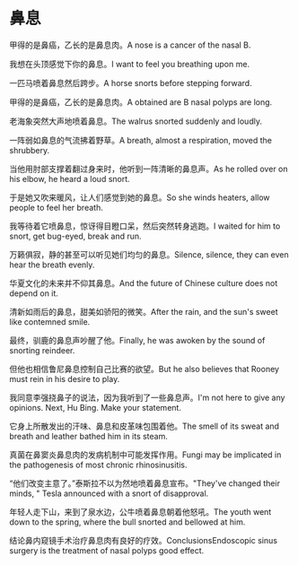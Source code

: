 # 鼻息

<p><span class="chinese">甲得的是鼻癌，乙长的是鼻息肉。</span><span class="english">A nose is a cancer of the nasal B.</span></p>

<p><span class="chinese">我想在头顶感觉下你的鼻息。</span><span class="english">I want to feel you breathing upon me.</span></p>

<p><span class="chinese">一匹马喷着鼻息然后跨步。</span><span class="english">A horse snorts before stepping forward.</span></p>

<p><span class="chinese">甲得的是鼻癌，乙长的是鼻息肉。</span><span class="english">A obtained are B nasal polyps are long.</span></p>

<p><span class="chinese">老海象突然大声地喷着鼻息。</span><span class="english">The walrus snorted suddenly and loudly.</span></p>

<p><span class="chinese">一阵弱如鼻息的气流拂着野草。</span><span class="english">A breath, almost a respiration, moved the shrubbery.</span></p>

<p><span class="chinese">当他用肘部支撑着翻过身来时，他听到一阵清晰的鼻息声。</span><span class="english">As he rolled over on his elbow, he heard a loud snort.</span></p>

<p><span class="chinese">于是她又吹来暖风，让人们感觉到她的鼻息。</span><span class="english">So she winds heaters, allow people to feel her breath.</span></p>

<p><span class="chinese">我等待着它喷鼻息，惊讶得目瞪口呆，然后突然转身逃跑。</span><span class="english">I waited for him to snort, get bug-eyed, break and run.</span></p>

<p><span class="chinese">万籁俱寂，静的甚至可以听见她们均匀的鼻息。</span><span class="english">Silence, silence, they can even hear the breath evenly.</span></p>

<p><span class="chinese">华夏文化的未来并不仰其鼻息。</span><span class="english">And the future of Chinese culture does not depend on it.</span></p>

<p><span class="chinese">清新如雨后的鼻息，甜美如骄阳的微笑。</span><span class="english">After the rain, and the sun's sweet like contemned smile.</span></p>

<p><span class="chinese">最终，驯鹿的鼻息声吵醒了他。</span><span class="english">Finally, he was awoken by the sound of snorting reindeer.</span></p>

<p><span class="chinese">但他也相信鲁尼鼻息控制自己比赛的欲望。</span><span class="english">But he also believes that Rooney must rein in his desire to play.</span></p>

<p><span class="chinese">我同意李强挠鼻子的说法，因为我听到了一些鼻息声。</span><span class="english">I'm not here to give any opinions. Next, Hu Bing. Make your statement.</span></p>

<p><span class="chinese">它身上所散发出的汗味、鼻息和皮革味包围着他。</span><span class="english">The smell of its sweat and breath and leather bathed him in its steam.</span></p>

<p><span class="chinese">真菌在鼻窦炎鼻息肉的发病机制中可能发挥作用。</span><span class="english">Fungi may be implicated in the pathogenesis of most chronic rhinosinusitis.</span></p>

<p><span class="chinese">“他们改变主意了。”泰斯拉不以为然地喷着鼻息宣布。</span><span class="english">"They've changed their minds, " Tesla announced with a snort of disapproval.</span></p>

<p><span class="chinese">年轻人走下山，来到了泉水边，公牛喷着鼻息朝着他怒吼。</span><span class="english">The youth went down to the spring, where the bull snorted and bellowed at him.</span></p>

<p><span class="chinese">结论鼻内窥镜手术治疗鼻息肉有良好的疗效。</span><span class="english">ConclusionsEndoscopic sinus surgery is the treatment of nasal polyps good effect.</span></p>

